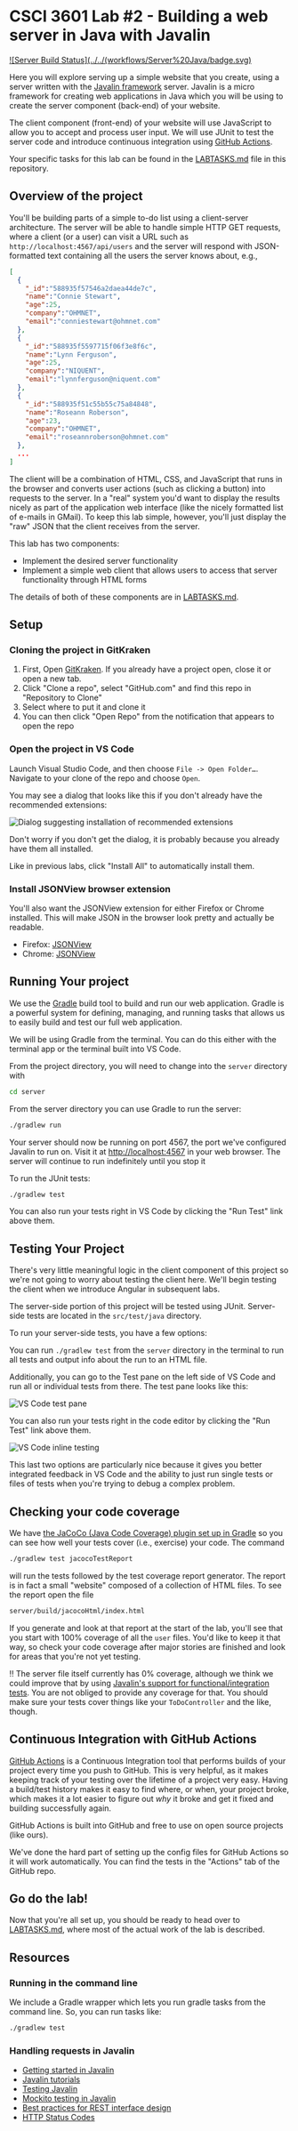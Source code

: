 # CSCI 3601 Lab #2 - Building a web server in Java with Javalin

[![Server Build Status](../../(workflows/Server%20Java/badge.svg)](actions)

Here you will explore serving up a simple website that you create,
using a server written with the [Javalin framework][javalin-io] server.
Javalin is a micro framework for
creating web applications in Java which you will be using to create
the server component (back-end) of your website.

The client component (front-end) of your website will use JavaScript
to allow you to accept and process user input. We will use JUnit to test
the server code and introduce continuous integration using [GitHub Actions][ghactions].

Your specific tasks for this lab can be found in the [LABTASKS.md][labtasks] file in this repository.

## Overview of the project

You'll be building parts of a simple to-do list using a
client-server architecture. The server will be able to handle
simple HTTP GET requests, where a client (or a user) can
visit a URL such as `http://localhost:4567/api/users` and the server
will respond with JSON-formatted text containing
all the users the server knows about, e.g.,

```json
[
  {
    "_id":"588935f57546a2daea44de7c",
    "name":"Connie Stewart",
    "age":25,
    "company":"OHMNET",
    "email":"conniestewart@ohmnet.com"
  },
  {
    "_id":"588935f5597715f06f3e8f6c",
    "name":"Lynn Ferguson",
    "age":25,
    "company":"NIQUENT",
    "email":"lynnferguson@niquent.com"
  },
  {
    "_id":"588935f51c55b55c75a84848",
    "name":"Roseann Roberson",
    "age":23,
    "company":"OHMNET",
    "email":"roseannroberson@ohmnet.com"
  },
  ...
]
```

The client will be a combination of HTML, CSS, and JavaScript
that runs in the browser and converts user actions (such as
clicking a button) into requests to the server. In a "real"
system you'd want to display the results nicely as part of
the application web interface (like the nicely formatted
list of e-mails in GMail).
To keep this lab simple, however, you'll just display the "raw" JSON
that the client receives from the server.

This lab has two components:

* Implement the desired server functionality
* Implement a simple web client that allows users to
access that server functionality through HTML forms

The details of both of these components are in [LABTASKS.md](./LABTASKS.md).

## Setup

### Cloning the project in GitKraken

1. First, Open [GitKraken][gitkraken]. If you already have a project open, close it or open a new tab.
2. Click "Clone a repo", select "GitHub.com" and find this repo in "Repository to Clone"
3. Select where to put it and clone it
4. You can then click "Open Repo" from the notification that appears to open the repo

### Open the project in VS Code

Launch Visual Studio Code, and then choose `File -> Open Folder…`. Navigate to your clone
of the repo and choose `Open`.

You may see a dialog that looks like this if you don't already have the recommended extensions:

![Dialog suggesting installation of recommended extensions](https://user-images.githubusercontent.com/1300395/72710961-bf767500-3b2d-11ea-8ea4-fbbd39c78da5.png)

Don't worry if you don't get the dialog, it is probably because you already have them all installed.

Like in previous labs, click "Install All" to automatically install them.

### Install JSONView browser extension

You'll also want the JSONView extension for either Firefox or Chrome installed.
This will make JSON in the browser look pretty and actually be readable.

* Firefox: [JSONView][jsonview-firefox]
* Chrome: [JSONView][jsonview-chrome]

## Running Your project

We use the [Gradle][gradle] build tool to build and run our web application.
Gradle is a powerful system for defining, managing, and running tasks
that allows us to easily build and test our full web application.

We will be using Gradle from the terminal. You can do this either with the terminal app or the terminal built into VS Code.

From the project directory, you will need to change into the `server` directory with

```bash
cd server
```

From the server directory you can use Gradle to run the server:

```bash
./gradlew run
```

Your server should now be running on port 4567, the port we've configured Javalin to
run on.
Visit it at [http://localhost:4567][local] in your web browser. The
server will continue to run indefinitely until you stop it

To run the JUnit tests:

```bash
./gradlew test
```

You can also run your tests right in VS Code by clicking the "Run Test" link above them.

## Testing Your Project

There's very little meaningful logic in the client component of this
project so we're not going to worry about testing the client here.
We'll begin testing the client when we introduce Angular in subsequent
labs.

The server-side portion of this project will be tested using JUnit.
Server-side tests are located in the `src/test/java` directory.

To run your server-side tests, you have a few options:

You can run `./gradlew test` from the `server` directory in the terminal to run all tests and output info about the run to an HTML file.

Additionally, you can go to the Test pane on the left side of VS Code and run all or individual tests from there.
The test pane looks like this:

![VS Code test pane](https://i.vgy.me/TAfWcG.png)

You can also run your tests right in the code editor by clicking the "Run Test" link above them.

![VS Code inline testing](https://i.vgy.me/SxWfWh.png)

This last two options are particularly nice because it gives you better
integrated feedback in VS Code and the ability to just run single
tests or files of tests when you're trying to debug a complex problem.

## Checking your code coverage

We have [the JaCoCo (Java Code Coverage) plugin set up in Gradle](https://docs.gradle.org/current/userguide/jacoco_plugin.html)
so you can see how well your tests cover (i.e., exercise) your code. The command

```bash
./gradlew test jacocoTestReport
```

will run the tests followed by the test coverage report generator. The report is in fact
a small "website" composed of a collection of HTML files. To see the report open the file

```bash
server/build/jacocoHtml/index.html
```

If you generate and look at that report at the start of the lab, you'll see that you start
with 100% coverage of all the `user` files. You'd like to keep it that way, so check your
code coverage after major stories are finished and look for areas that you're not yet testing.

:bangbang: The server file itself currently has 0% coverage, although we think we could
improve that by using [Javalin's support for functional/integration tests](https://javalin.io/tutorials/testing). You are not obliged to provide any coverage for that. You should make
sure your tests cover things like your `ToDoController` and the like, though.

## Continuous Integration with GitHub Actions

[GitHub Actions][ghactions] is a Continuous Integration tool that performs
builds of your project every time you push to GitHub.
This is very helpful, as it makes keeping track of your testing
over the lifetime of a project very easy. Having a build/test
history makes it easy to find where, or when, your project broke,
which makes it a lot easier to figure out _why_ it broke and get
it fixed and building successfully again.

GitHub Actions is built into GitHub and free to use on open source projects (like ours).

We've done the hard part of setting up the config files for GitHub Actions so it will work automatically. You can find the tests in the "Actions" tab of the GitHub repo.

## Go do the lab!

Now that you're all set up, you should be ready to head over to [LABTASKS.md](./LABTASKS.md), where
most of the actual work of the lab is described.

## Resources

### Running in the command line

We include a Gradle wrapper which lets you run gradle tasks from the command line. So, you can run tasks like:

```bash
./gradlew test
```

### Handling requests in Javalin

* [Getting started in Javalin](https://javalin.io/documentation#getting-started)
* [Javalin tutorials](https://javalin.io/tutorials/)
* [Testing Javalin](https://javalin.io/tutorials/testing)
* [Mockito testing in Javalin](https://javalin.io/tutorials/mockito-testing)
* [Best practices for REST interface design][rest-best-practices]
* [HTTP Status Codes][status-codes]

[javalin-io]: https://javalin.io
[gradle]: https://gradle.org/
[intellij-idea]: https://www.jetbrains.com/idea/
[jasmine]: https://jasmine.github.io/
[jasmine-introduction]: http://jasmine.github.io/2.0/introduction.html
[jsonview-chrome]: https://chrome.google.com/webstore/detail/jsonview/chklaanhfefbnpoihckbnefhakgolnmc?hl=en
[jsonview-firefox]: https://addons.mozilla.org/en-us/firefox/addon/jsonview/
[karma]: https://karma-runner.github.io/1.0/index.html
[labtasks]: LABTASKS.md
[local]: http://localhost:4567/
[rest-best-practices]: https://medium.com/@mwaysolutions/10-best-practices-for-better-restful-api-cbe81b06f291

[status-codes]: https://en.wikipedia.org/wiki/List_of_HTTP_status_codes
[ghactions]: https://github.com/features/actions
[gitkraken]: https://www.gitkraken.com/git-client
